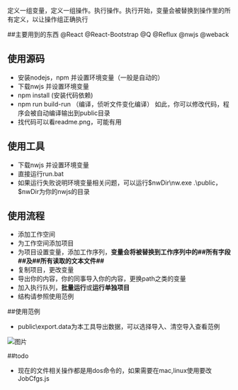 
定义一组变量，定义一组操作。执行操作。执行开始，变量会被替换到操作里的所有定义，以让操作组正确执行

##主要用到的东西
@React @React-Bootstrap @Q @Reflux @nwjs @weback


## 使用源码
+ 安装nodejs，npm 并设置环境变量（一般是自动的）
+ 下载nwjs 并设置环境变量
+ npm install (安装代码依赖)
+ npm run build-run （编译，侦听文件变化编译）
如此，你可以修改代码，程序会被自动编译输出到public目录
+ 找代码可以看readme.png，可能有用

## 使用工具
+ 下载nwjs 并设置环境变量
+ 直接运行run.bat
+ 如果运行失败说明环境变量相关问题，可以运行$nwDir\nw.exe .\public，$nwDir为你的nwjs的目录

## 使用流程
+ 添加工作空间
+ 为工作空间添加项目
+ 为项目设置变量，添加工作序列，<b>变量会将被替换到工作序列中的##所有字段##及##所有读取的文本文件##</b>
+ 复制项目，更改变量
+ 导出你的内容，你的同事导入你的内容，更换path之类的变量
+ 加入执行队列，<b>批量运行</b>或<b>运行单独项目</b>
+ 结构请参照使用范例


##使用范例
+ public\export.data为本工具导出数据，可以选择导入、清空导入查看范例

![图片](https://github.com/Daley/BatWorker/blob/master/readme.png)

##todo
+ 现在的文件相关操作都是用dos命令的，如果需要在mac,linux使用要改JobCfgs.js

